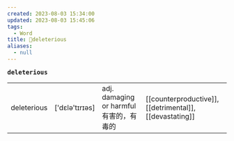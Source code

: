 ```yaml
---
created: 2023-08-03 15:34:00
updated: 2023-08-03 15:45:06
tags:
  - Word
title: 📖deleterious
aliases:
  - null
---
```


<pre><strong>deleterious</strong></pre>
|   |   |   |   |
|---|---|---|---|
|deleterious|['dɛlə'tɪrɪəs]|adj. damaging or harmful 有害的，有毒的|[[counterproductive]], [[detrimental]], [[devastating]]|
